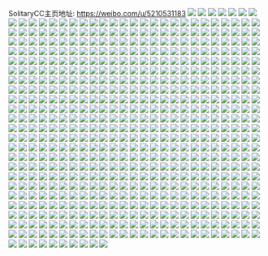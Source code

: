 SolitaryCC主页地址: https://weibo.com/u/5210531183 
![](https://wx4.sinaimg.cn/mw2000/005GCRbxly1h9konzjf4nj31400u0tjv.jpg) 
![](https://wx4.sinaimg.cn/mw2000/005GCRbxly1h9koo0ewmmj30u014cans.jpg) 
![](https://wx4.sinaimg.cn/mw2000/005GCRbxly1h9koo15wkbj30u014cnai.jpg) 
![](https://wx4.sinaimg.cn/mw2000/005GCRbxly1h9koo1l6vbj30u014c457.jpg) 
![](https://wx4.sinaimg.cn/mw2000/005GCRbxly1h9koo2whaaj30u0190x0n.jpg) 
![](https://wx4.sinaimg.cn/mw2000/005GCRbxly1h9kool67w8j31400u012p.jpg) 
![](https://wx4.sinaimg.cn/mw2000/005GCRbxly1h9kop9p6lrj30u01407d7.jpg) 
![](https://wx4.sinaimg.cn/mw2000/005GCRbxly1h9kp0g2s7jj30u01bctip.jpg) 
![](https://wx4.sinaimg.cn/mw2000/005GCRbxly1h9ks4sy7upj30u0190499.jpg) 
![](https://wx4.sinaimg.cn/mw2000/005GCRbxly1h9ksbevs3hj30u01401ai.jpg) 
![](https://wx4.sinaimg.cn/mw2000/005GCRbxly1h9ks9l1xlpj30u0190qgo.jpg) 
![](https://wx4.sinaimg.cn/mw2000/005GCRbxly1h9ksbfwr9gj30u014ctmv.jpg) 
![](https://wx4.sinaimg.cn/mw2000/005GCRbxly1h9ksbrj47dj30ul0u0qhl.jpg) 
![](https://wx4.sinaimg.cn/mw2000/005GCRbxly1h9jckcrgtsj30u0140472.jpg) 
![](https://wx4.sinaimg.cn/mw2000/005GCRbxly1h9jckdmlnuj30u01407ds.jpg) 
![](https://wx4.sinaimg.cn/mw2000/005GCRbxly1h9jcke1jq3j30u0180n6s.jpg) 
![](https://wx4.sinaimg.cn/mw2000/005GCRbxly1h9jckehe8yj30u013gjxl.jpg) 
![](https://wx4.sinaimg.cn/mw2000/005GCRbxly1h9jckevnu4j31400u0aic.jpg) 
![](https://wx4.sinaimg.cn/mw2000/005GCRbxly1h9jckf8h1nj30u0140dpi.jpg) 
![](https://wx4.sinaimg.cn/mw2000/005GCRbxly1h9jckfmmswj30u0108jx3.jpg) 
![](https://wx4.sinaimg.cn/mw2000/005GCRbxly1h9jckgbfduj30ku0q2wlq.jpg) 
![](https://wx4.sinaimg.cn/mw2000/005GCRbxly1h8k4hgyx74j30sg16owkk.jpg) 
![](https://wx4.sinaimg.cn/mw2000/005GCRbxly1h8k4hhxa4mj30u00u0whv.jpg) 
![](https://wx4.sinaimg.cn/mw2000/005GCRbxly1h8k4hha9wej30u00u0afa.jpg) 
![](https://wx4.sinaimg.cn/mw2000/005GCRbxly1h8k4l3nw2vj313c0u0ahj.jpg) 
![](https://wx4.sinaimg.cn/mw2000/005GCRbxly1h8k4l41d4zj30u30u0jvg.jpg) 
![](https://wx4.sinaimg.cn/mw2000/005GCRbxly1h8k4l4kq0xj30u019m44z.jpg) 
![](https://wx4.sinaimg.cn/mw2000/005GCRbxly1h8k4l50mr4j30u00vedld.jpg) 
![](https://wx4.sinaimg.cn/mw2000/005GCRbxly1h8k4l5cjo3j30tg0tgahk.jpg) 
![](https://wx4.sinaimg.cn/mw2000/005GCRbxly1h8k4l5ts11j319n0u0qbp.jpg) 
![](https://wx4.sinaimg.cn/mw2000/005GCRbxly1h89lav6zynj30u010gdke.jpg) 
![](https://wx4.sinaimg.cn/mw2000/005GCRbxly1h89lauuai2j30u00yon2n.jpg) 
![](https://wx4.sinaimg.cn/mw2000/005GCRbxly1h82hbvesboj31400u0qit.jpg) 
![](https://wx4.sinaimg.cn/mw2000/005GCRbxly1h82hc3dvoij31400u0gza.jpg) 
![](https://wx4.sinaimg.cn/mw2000/005GCRbxly1h82hc746w8j30u01407jh.jpg) 
![](https://wx4.sinaimg.cn/mw2000/005GCRbxly1h7oq5pbaf8j31400u0adt.jpg) 
![](https://wx4.sinaimg.cn/mw2000/005GCRbxly1h7oq5pqbwtj30u0140tce.jpg) 
![](https://wx4.sinaimg.cn/mw2000/005GCRbxly1h7oq5q16h4j31400u00xk.jpg) 
![](https://wx4.sinaimg.cn/mw2000/005GCRbxly1h7oq5qjmrbj31400u0gox.jpg) 
![](https://wx4.sinaimg.cn/mw2000/005GCRbxly1h7n8hjxtquj30vn0u0n1m.jpg) 
![](https://wx4.sinaimg.cn/mw2000/005GCRbxly1h7n8fw4l3tj31400u0k17.jpg) 
![](https://wx4.sinaimg.cn/mw2000/005GCRbxly1h7n8hjpr4oj30sl0vm782.jpg) 
![](https://wx4.sinaimg.cn/mw2000/005GCRbxly1h7n8hk6vc3j31400u044s.jpg) 
![](https://wx4.sinaimg.cn/mw2000/005GCRbxly1h7mdpmm6twj31400u0dnt.jpg) 
![](https://wx4.sinaimg.cn/mw2000/005GCRbxly1h7dwmy4xxdj30zr0u0107.jpg) 
![](https://wx4.sinaimg.cn/mw2000/005GCRbxly1h7dwmxu17oj30u0140tfg.jpg) 
![](https://wx4.sinaimg.cn/mw2000/005GCRbxly1h7dwmygxyij30u0140gz4.jpg) 
![](https://wx4.sinaimg.cn/mw2000/005GCRbxly1h7dwmyu107j31400u011e.jpg) 
![](https://wx4.sinaimg.cn/mw2000/005GCRbxly1h7dwmz71gdj30u0140jyg.jpg) 
![](https://wx4.sinaimg.cn/mw2000/005GCRbxly1h7dwmzjgldj31400u0n28.jpg) 
![](https://wx4.sinaimg.cn/mw2000/005GCRbxly1h7dwmzu56yj30u0140jwn.jpg) 
![](https://wx4.sinaimg.cn/mw2000/005GCRbxly1h7dwn04fw3j31400u0wjy.jpg) 
![](https://wx4.sinaimg.cn/mw2000/005GCRbxly1h7dwn0cewuj31400u077z.jpg) 
![](https://wx4.sinaimg.cn/mw2000/005GCRbxly1h79hc9odnmj30u0140wib.jpg) 
![](https://wx4.sinaimg.cn/mw2000/005GCRbxly1h78n8ua7d1j30lc0mk3zk.jpg) 
![](https://wx4.sinaimg.cn/mw2000/005GCRbxly1h78n8t0otij30nr0sg428.jpg) 
![](https://wx4.sinaimg.cn/mw2000/005GCRbxly1h78n8tswrtj30kt0lpq3v.jpg) 
![](https://wx4.sinaimg.cn/mw2000/005GCRbxly1h78n8uq4ybj30u011iag9.jpg) 
![](https://wx4.sinaimg.cn/mw2000/005GCRbxly1h78n8vjavpj313u0tudmj.jpg) 
![](https://wx4.sinaimg.cn/mw2000/005GCRbxly1h78n8v6sc8j31400u0102.jpg) 
![](https://wx4.sinaimg.cn/mw2000/005GCRbxly1h78n8vuxmzj30u0140wlc.jpg) 
![](https://wx4.sinaimg.cn/mw2000/005GCRbxly1h78n8t988tj30nh0sgn14.jpg) 
![](https://wx4.sinaimg.cn/mw2000/005GCRbxly1h78n8w7al0j31400u0aew.jpg) 
![](https://wx4.sinaimg.cn/mw2000/005GCRbxly1h6yzmfcr94j30u012adj5.jpg) 
![](https://wx4.sinaimg.cn/mw2000/005GCRbxly1h6yzmfms1jj30u0140dgn.jpg) 
![](https://wx4.sinaimg.cn/mw2000/005GCRbxly1h6yzmhhmkwj30u0100djn.jpg) 
![](https://wx4.sinaimg.cn/mw2000/005GCRbxly1h6yzmiimhxj30u00z6ac5.jpg) 
![](https://wx4.sinaimg.cn/mw2000/005GCRbxly1h6yzmle8nsj31400u0di8.jpg) 
![](https://wx4.sinaimg.cn/mw2000/005GCRbxly1h6yzuq2wasj30u0140n1r.jpg) 
![](https://wx4.sinaimg.cn/mw2000/005GCRbxly1h6yzmi0rc2j31400u0wk5.jpg) 
![](https://wx4.sinaimg.cn/mw2000/005GCRbxly1h6yzmnjhigj30u00uz7c5.jpg) 
![](https://wx4.sinaimg.cn/mw2000/005GCRbxly1h6yzmo3nvqj30u70u07fk.jpg) 
![](https://wx4.sinaimg.cn/mw2000/005GCRbxly1h6yzuni25zj30u00vbjt1.jpg) 
![](https://wx4.sinaimg.cn/mw2000/005GCRbxly1h6yzvu7590j30u018279n.jpg) 
![](https://wx4.sinaimg.cn/mw2000/005GCRbxly1h6vgz7ggp0j30u0140jsu.jpg) 
![](https://wx4.sinaimg.cn/mw2000/005GCRbxly1h6vgz7xf5lj31400u0q7n.jpg) 
![](https://wx4.sinaimg.cn/mw2000/005GCRbxly1h6vgz88lwaj31400u0js8.jpg) 
![](https://wx4.sinaimg.cn/mw2000/005GCRbxly1h6osaq2shcj31400u0gun.jpg) 
![](https://wx4.sinaimg.cn/mw2000/005GCRbxly1h6osaopki6j30u012m0yh.jpg) 
![](https://wx4.sinaimg.cn/mw2000/005GCRbxly1h6osaqfq1aj31400u07dd.jpg) 
![](https://wx4.sinaimg.cn/mw2000/005GCRbxly1h6oshmi86dj30u00zmwmr.jpg) 
![](https://wx4.sinaimg.cn/mw2000/005GCRbxly1h6osmx1t23j310v0u0tb0.jpg) 
![](https://wx4.sinaimg.cn/mw2000/005GCRbxly1h6oshnb4maj30u00zaqcx.jpg) 
![](https://wx4.sinaimg.cn/mw2000/005GCRbxly1h6osm96ub1j30u0140gue.jpg) 
![](https://wx4.sinaimg.cn/mw2000/005GCRbxly1h6oshn09m9j30zo0u0agj.jpg) 
![](https://wx4.sinaimg.cn/mw2000/005GCRbxly1h6osm9ozgyj30u0140q6m.jpg) 
![](https://wx4.sinaimg.cn/mw2000/005GCRbxly1h6osmx8ba7j30u00u0wij.jpg) 
![](https://wx4.sinaimg.cn/mw2000/005GCRbxly1h6osmwqyqoj30u014077c.jpg) 
![](https://wx4.sinaimg.cn/mw2000/005GCRbxly1h6edqw7b6xj30u0190n0z.jpg) 
![](https://wx4.sinaimg.cn/mw2000/005GCRbxly1h6edt7imzej30u00xntb4.jpg) 
![](https://wx4.sinaimg.cn/mw2000/005GCRbxly1h6edt7y6k7j30v90e70tp.jpg) 
![](https://wx4.sinaimg.cn/mw2000/005GCRbxly1h6edt894nyj30v90aggm3.jpg) 
![](https://wx4.sinaimg.cn/mw2000/005GCRbxly1h6edt72mncj30v90acq3g.jpg) 
![](https://wx4.sinaimg.cn/mw2000/005GCRbxly1h66hzzrdayj30u01szq8p.jpg) 
![](https://wx4.sinaimg.cn/mw2000/005GCRbxly1h61q7gvaduj30u0140n0p.jpg) 
![](https://wx4.sinaimg.cn/mw2000/005GCRbxly1h61q7gggm2j30u01400ve.jpg) 
![](https://wx4.sinaimg.cn/mw2000/005GCRbxly1h61q7h6hmdj30u0140jsg.jpg) 
![](https://wx4.sinaimg.cn/mw2000/005GCRbxly1h61qd138q2j30u0140423.jpg) 
![](https://wx4.sinaimg.cn/mw2000/005GCRbxly1h61qd0l8w8j30u015owmv.jpg) 
![](https://wx4.sinaimg.cn/mw2000/005GCRbxly1h61qe9wiw5j30u0140jyv.jpg) 
![](https://wx4.sinaimg.cn/mw2000/005GCRbxly1h5lgtmlconj30lc0r7qax.jpg) 
![](https://wx4.sinaimg.cn/mw2000/005GCRbxly1h5lgur2ljzj31o024qtp8.jpg) 
![](https://wx4.sinaimg.cn/mw2000/005GCRbxly1h5lgwhclylj32c02a4npd.jpg) 
![](https://wx4.sinaimg.cn/mw2000/005GCRbxly1h5lgwd9etlj32c0340x6q.jpg) 
![](https://wx4.sinaimg.cn/mw2000/005GCRbxly1h5lgzd2lkgj32hl3404qs.jpg) 
![](https://wx4.sinaimg.cn/mw2000/005GCRbxly1h5lgxb9v6dj30v90ufq8l.jpg) 
![](https://wx4.sinaimg.cn/mw2000/005GCRbxly1h5lh6bvwlkj33402c0e82.jpg) 
![](https://wx4.sinaimg.cn/mw2000/005GCRbxly1h5lh059zv6j30ri1cwgx6.jpg) 
![](https://wx4.sinaimg.cn/mw2000/005GCRbxly1h5lh9vj3kaj33402c0qv6.jpg) 
![](https://wx4.sinaimg.cn/mw2000/005GCRbxly1h4uwfvkzy8j30u00xb44r.jpg) 
![](https://wx4.sinaimg.cn/mw2000/005GCRbxly1h4uwfvwt4ij31400u0qbi.jpg) 
![](https://wx4.sinaimg.cn/mw2000/005GCRbxly1h4uwfwpfv4j31400u0wkt.jpg) 
![](https://wx4.sinaimg.cn/mw2000/005GCRbxly1h4uwgjw3hsj31600qlgtg.jpg) 
![](https://wx4.sinaimg.cn/mw2000/005GCRbxly1h4uwfx66z5j31400u043b.jpg) 
![](https://wx4.sinaimg.cn/mw2000/005GCRbxly1h4uwfxehj2j31400u0qbx.jpg) 
![](https://wx4.sinaimg.cn/mw2000/005GCRbxly1h4rmrblhp7j31400u0tep.jpg) 
![](https://wx4.sinaimg.cn/mw2000/005GCRbxly1h4rmrck0y2j319q0u0dmw.jpg) 
![](https://wx4.sinaimg.cn/mw2000/005GCRbxly1h4rmrb6jiqj31400u0djc.jpg) 
![](https://wx4.sinaimg.cn/mw2000/005GCRbxly1h48neq0etdj30u01doju5.jpg) 
![](https://wx4.sinaimg.cn/mw2000/005GCRbxly1h4391yhiduj30u0140gss.jpg) 
![](https://wx4.sinaimg.cn/mw2000/005GCRbxly1h3y808eueoj30u0140wjv.jpg) 
![](https://wx4.sinaimg.cn/mw2000/005GCRbxly1h3icbwot9oj31400u079m.jpg) 
![](https://wx4.sinaimg.cn/mw2000/005GCRbxly1h3c9udwiykj31400u0ter.jpg) 
![](https://wx4.sinaimg.cn/mw2000/005GCRbxly1h335zzjvjdj30u00xen1c.jpg) 
![](https://wx4.sinaimg.cn/mw2000/005GCRbxly1h32bifcfs0j30u0140gq4.jpg) 
![](https://wx4.sinaimg.cn/mw2000/005GCRbxly1h32bifw8d5j30u0140n1k.jpg) 
![](https://wx4.sinaimg.cn/mw2000/005GCRbxly1h32bieupokj31400u00xn.jpg) 
![](https://wx4.sinaimg.cn/mw2000/005GCRbxly1h32biglf3ej31hc0o0dl4.jpg) 
![](https://wx4.sinaimg.cn/mw2000/005GCRbxly1h32big8jhtj31hc0o0jwe.jpg) 
![](https://wx4.sinaimg.cn/mw2000/005GCRbxly1h32bigxa4mj31hc0o043a.jpg) 
![](https://wx4.sinaimg.cn/mw2000/005GCRbxly1h32beyodatj31400u046m.jpg) 
![](https://wx4.sinaimg.cn/mw2000/005GCRbxly1h32bgaxp7jj30sw0nfdjw.jpg) 
![](https://wx4.sinaimg.cn/mw2000/005GCRbxly1h2ygsgggqsj30sg0ldta3.jpg) 
![](https://wx4.sinaimg.cn/mw2000/005GCRbxly1h2ygsgv36yj30vk0hsjvc.jpg) 
![](https://wx4.sinaimg.cn/mw2000/005GCRbxly1h2ygsgo09zj30hs0fwq5c.jpg) 
![](https://wx4.sinaimg.cn/mw2000/005GCRbxly1h2mlvlbnryj30u0140453.jpg) 
![](https://wx4.sinaimg.cn/mw2000/005GCRbxly1h2mlvllc8vj30rl15r0zx.jpg) 
![](https://wx4.sinaimg.cn/mw2000/005GCRbxly1h2mlvl3ypxj30o00ngjsf.jpg) 
![](https://wx4.sinaimg.cn/mw2000/005GCRbxly1h2mlvm7d3ij30w40u079x.jpg) 
![](https://wx4.sinaimg.cn/mw2000/005GCRbxly1h2mlvmqduwj31400u07br.jpg) 
![](https://wx4.sinaimg.cn/mw2000/005GCRbxly1h2mlvlwle4j30kp0u041k.jpg) 
![](https://wx4.sinaimg.cn/mw2000/005GCRbxly1h2mlw60fw2j30u00ywadf.jpg) 
![](https://wx4.sinaimg.cn/mw2000/005GCRbxly1h2mlw5ssa0j30u00yydke.jpg) 
![](https://wx4.sinaimg.cn/mw2000/005GCRbxly1h2mlw6ellwj30u014045w.jpg) 
![](https://wx4.sinaimg.cn/mw2000/005GCRbxly1h2cspilo6mj31410u0gpn.jpg) 
![](https://wx4.sinaimg.cn/mw2000/005GCRbxly1h2cspi6rdsj31410u0n0b.jpg) 
![](https://wx4.sinaimg.cn/mw2000/005GCRbxly1h2cgpzwsxuj31400u0n6c.jpg) 
![](https://wx4.sinaimg.cn/mw2000/005GCRbxly1h2cgq0kgfhj30u01400zh.jpg) 
![](https://wx4.sinaimg.cn/mw2000/005GCRbxly1h2cgq14fq3j30u00u0jxw.jpg) 
![](https://wx4.sinaimg.cn/mw2000/005GCRbxly1h2cgq1phprj30u00u0gth.jpg) 
![](https://wx4.sinaimg.cn/mw2000/005GCRbxly1h2cgq244rxj30u014043l.jpg) 
![](https://wx4.sinaimg.cn/mw2000/005GCRbxly1h2cgpz7m4rj31400u0qab.jpg) 
![](https://wx4.sinaimg.cn/mw2000/005GCRbxly1h2cgq2pue2j31400u0thu.jpg) 
![](https://wx4.sinaimg.cn/mw2000/005GCRbxly1h2cgr7rearj30u01407eq.jpg) 
![](https://wx4.sinaimg.cn/mw2000/005GCRbxly1h2cgr73qfsj30nz0w7wl1.jpg) 
![](https://wx4.sinaimg.cn/mw2000/005GCRbxly1h1xg8f5bq8j30u010bwk2.jpg) 
![](https://wx4.sinaimg.cn/mw2000/005GCRbxly1h1xg8fe2gej30u010bag2.jpg) 
![](https://wx4.sinaimg.cn/mw2000/005GCRbxly1h1xg8ekzplj30qs0ut77u.jpg) 
![](https://wx4.sinaimg.cn/mw2000/005GCRbxly1h1xg8fr6u6j30x60pjdjy.jpg) 
![](https://wx4.sinaimg.cn/mw2000/005GCRbxly1h1to85yiuuj30u0140am5.jpg) 
![](https://wx4.sinaimg.cn/mw2000/005GCRbxly1h1nkiw3fsej30u0140wnf.jpg) 
![](https://wx4.sinaimg.cn/mw2000/005GCRbxly1h1nkix3zm6j30u0140dol.jpg) 
![](https://wx4.sinaimg.cn/mw2000/005GCRbxly1h1nkiy0o1aj30u0140n38.jpg) 
![](https://wx4.sinaimg.cn/mw2000/005GCRbxly1h1nkixeivtj31400u0tfi.jpg) 
![](https://wx4.sinaimg.cn/mw2000/005GCRbxly1h1nkixpp1uj31400u00zx.jpg) 
![](https://wx4.sinaimg.cn/mw2000/005GCRbxly1h1nkm373orj30u01jngrj.jpg) 
![](https://wx4.sinaimg.cn/mw2000/005GCRbxly1h1nkj1xt1hj30u0140afb.jpg) 
![](https://wx4.sinaimg.cn/mw2000/005GCRbxly1h1nkmg9x4gj30u00zn7c1.jpg) 
![](https://wx4.sinaimg.cn/mw2000/005GCRbxly1h1m77hxy8yj30sg1vjngz.jpg) 
![](https://wx4.sinaimg.cn/mw2000/005GCRbxly1h1czwd0kk7j31400u0aje.jpg) 
![](https://wx4.sinaimg.cn/mw2000/005GCRbxly1h1czwe3mtfj30u0140agi.jpg) 
![](https://wx4.sinaimg.cn/mw2000/005GCRbxly1h1czwei6fej30u0140ah0.jpg) 
![](https://wx4.sinaimg.cn/mw2000/005GCRbxly1h1czweq2maj30u0140wkw.jpg) 
![](https://wx4.sinaimg.cn/mw2000/005GCRbxly1h1czwd9j2sj30u012jq9e.jpg) 
![](https://wx4.sinaimg.cn/mw2000/005GCRbxly1h1czweau9hj30u0140q8b.jpg) 
![](https://wx4.sinaimg.cn/mw2000/005GCRbxly1h1czwg6iklj30u00u0n6a.jpg) 
![](https://wx4.sinaimg.cn/mw2000/005GCRbxly1h1czwgejhmj31400u0gry.jpg) 
![](https://wx4.sinaimg.cn/mw2000/005GCRbxly1h19j8bszjcj30u011zahj.jpg) 
![](https://wx4.sinaimg.cn/mw2000/005GCRbxly1h19j8bev6rj315h0u0gv9.jpg) 
![](https://wx4.sinaimg.cn/mw2000/005GCRbxly1h19j8c7y8hj30u0122gss.jpg) 
![](https://wx4.sinaimg.cn/mw2000/005GCRbxly1h19j8co3drj30u00u0tf6.jpg) 
![](https://wx4.sinaimg.cn/mw2000/005GCRbxly1h19j8b3l78j30u00ykahq.jpg) 
![](https://wx4.sinaimg.cn/mw2000/005GCRbxly1h19j8dtqfgj30u00zcq53.jpg) 
![](https://wx4.sinaimg.cn/mw2000/005GCRbxly1h16326rhhbj30u00u0q7y.jpg) 
![](https://wx4.sinaimg.cn/mw2000/005GCRbxly1h163266wsvj30u01sztdl.jpg) 
![](https://wx4.sinaimg.cn/mw2000/005GCRbxly1h1633ewvztj30u015gtbe.jpg) 
![](https://wx4.sinaimg.cn/mw2000/005GCRbxly1h1633f9vnaj308401nt8l.jpg) 
![](https://wx4.sinaimg.cn/mw2000/005GCRbxly1h14y2g8g77j30u01c941g.jpg) 
![](https://wx4.sinaimg.cn/mw2000/005GCRbxly1h14y2go3iwj30u01dk76t.jpg) 
![](https://wx4.sinaimg.cn/mw2000/005GCRbxly1h14y2h2kjuj30u01fsdiu.jpg) 
![](https://wx4.sinaimg.cn/mw2000/005GCRbxly1h14y2hthg6j30u01szjw4.jpg) 
![](https://wx4.sinaimg.cn/mw2000/005GCRbxly1h14y2ibev0j30u01400x2.jpg) 
![](https://wx4.sinaimg.cn/mw2000/005GCRbxly1h14y2f4q2cj30u0140tc7.jpg) 
![](https://wx4.sinaimg.cn/mw2000/005GCRbxly1h0z6l29m41j30u00wf0yh.jpg) 
![](https://wx4.sinaimg.cn/mw2000/005GCRbxly1h0z6iu3v7qj30u00u043q.jpg) 
![](https://wx4.sinaimg.cn/mw2000/005GCRbxly1h0z6l0cbuij31080u0gsj.jpg) 
![](https://wx4.sinaimg.cn/mw2000/005GCRbxly1h0z6iuq8gvj30u00u0n1a.jpg) 
![](https://wx4.sinaimg.cn/mw2000/005GCRbxly1h0z6imv25aj310k0u0k4c.jpg) 
![](https://wx4.sinaimg.cn/mw2000/005GCRbxly1h0z6iwayd1j30u00u0jvd.jpg) 
![](https://wx4.sinaimg.cn/mw2000/005GCRbxly1h0z6iozduwj30u00u013w.jpg) 
![](https://wx4.sinaimg.cn/mw2000/005GCRbxly1h0z6iq85swj30u00u0ail.jpg) 
![](https://wx4.sinaimg.cn/mw2000/005GCRbxly1h0z6itef0qj30u00u00zf.jpg) 
![](https://wx4.sinaimg.cn/mw2000/005GCRbxly1h0z6j1xp07j30u0140dnk.jpg) 
![](https://wx4.sinaimg.cn/mw2000/005GCRbxly1h0z6j0ejcdj30u019lwms.jpg) 
![](https://wx4.sinaimg.cn/mw2000/005GCRbxly1h0z6j3p48wj30u00u0tkl.jpg) 
![](https://wx4.sinaimg.cn/mw2000/005GCRbxly1h0z6ingctij30u00u0q8e.jpg) 
![](https://wx4.sinaimg.cn/mw2000/005GCRbxly1h0n1d1d6aej30u50u0gpm.jpg) 
![](https://wx4.sinaimg.cn/mw2000/005GCRbxly1h0mi5wef80j30sg0m6go6.jpg) 
![](https://wx4.sinaimg.cn/mw2000/005GCRbxly1h0n1d1tcvuj30u00wqwj5.jpg) 
![](https://wx4.sinaimg.cn/mw2000/005GCRbxly1h0mi5wvsz7j30u0126nab.jpg) 
![](https://wx4.sinaimg.cn/mw2000/005GCRbxly1h0n5s71jgnj30u00u0tg9.jpg) 
![](https://wx4.sinaimg.cn/mw2000/005GCRbxly1h0n5t74rkrj30v80dqmy5.jpg) 
![](https://wx4.sinaimg.cn/mw2000/005GCRbxly1h0n5suwbugj30vy0tu0zp.jpg) 
![](https://wx4.sinaimg.cn/mw2000/005GCRbxly1h0mibc2w3hj30u01ffn0q.jpg) 
![](https://wx4.sinaimg.cn/mw2000/005GCRbxly1h0ijxwog0wj31400u07ew.jpg) 
![](https://wx4.sinaimg.cn/mw2000/005GCRbxly1h0ijxx1yxdj31400u0dq9.jpg) 
![](https://wx4.sinaimg.cn/mw2000/005GCRbxly1h0hv0664s1j30sb09edfz.jpg) 
![](https://wx4.sinaimg.cn/mw2000/005GCRbxly1h0bjpxjpkyj30u01szdrn.jpg) 
![](https://wx4.sinaimg.cn/mw2000/005GCRbxly1h0a0hx5w2xj31400u0qaw.jpg) 
![](https://wx4.sinaimg.cn/mw2000/005GCRbxly1h0a0hwvq94j30jg0jgmy3.jpg) 
![](https://wx4.sinaimg.cn/mw2000/005GCRbxly1h0a0hxkz1dj31400u045c.jpg) 
![](https://wx4.sinaimg.cn/mw2000/005GCRbxly1h05y68qpaej30u00zk442.jpg) 
![](https://wx4.sinaimg.cn/mw2000/005GCRbxly1h05y69tk6mj30x80u0tel.jpg) 
![](https://wx4.sinaimg.cn/mw2000/005GCRbxly1h05y695wsvj30yv0u0ag7.jpg) 
![](https://wx4.sinaimg.cn/mw2000/005GCRbxly1h05y69jv3xj30u01407cj.jpg) 
![](https://wx4.sinaimg.cn/mw2000/005GCRbxly1h05y68e3ouj31400u0470.jpg) 
![](https://wx4.sinaimg.cn/mw2000/005GCRbxly1h05ybomz8bj30u01407av.jpg) 
![](https://wx4.sinaimg.cn/mw2000/005GCRbxly1h00b7uskxaj30qb0rb0vn.jpg) 
![](https://wx4.sinaimg.cn/mw2000/005GCRbxly1h00b7udhluj30s50k0ad6.jpg) 
![](https://wx4.sinaimg.cn/mw2000/005GCRbxly1h00b7v4hrdj30uj0u0tfx.jpg) 
![](https://wx4.sinaimg.cn/mw2000/005GCRbxly1h00b9qtka1j30uw0u0jwl.jpg) 
![](https://wx4.sinaimg.cn/mw2000/005GCRbxly1h00b7ukwv2j30mb0bxt93.jpg) 
![](https://wx4.sinaimg.cn/mw2000/005GCRbxly1h00b9owpf3j30u019mq99.jpg) 
![](https://wx4.sinaimg.cn/mw2000/005GCRbxly1gzsa0efwz3j30u0140gws.jpg) 
![](https://wx4.sinaimg.cn/mw2000/005GCRbxly1gzsa0g1ff2j30u01gee0l.jpg) 
![](https://wx4.sinaimg.cn/mw2000/005GCRbxly1gzsa0dsuaxj30u01e7wvw.jpg) 
![](https://wx4.sinaimg.cn/mw2000/005GCRbxly1gzoytv8n37j30u0146wl1.jpg) 
![](https://wx4.sinaimg.cn/mw2000/005GCRbxly1gzoytwib7pj30u0140q93.jpg) 
![](https://wx4.sinaimg.cn/mw2000/005GCRbxly1gzoyttvi6zj31400u0n3o.jpg) 
![](https://wx4.sinaimg.cn/mw2000/005GCRbxly1gzoyunc23kj31880u04gz.jpg) 
![](https://wx4.sinaimg.cn/mw2000/005GCRbxly1gzoyywd3djj30sg0ggq53.jpg) 
![](https://wx4.sinaimg.cn/mw2000/005GCRbxly1gzoyywp6wjj30u01407cb.jpg) 
![](https://wx4.sinaimg.cn/mw2000/005GCRbxly1gzoyfout17j30u01400x1.jpg) 
![](https://wx4.sinaimg.cn/mw2000/005GCRbxly1gzoyfp53loj31400u078h.jpg) 
![](https://wx4.sinaimg.cn/mw2000/005GCRbxly1gzoyfpekfmj30ym0u0n0u.jpg) 
![](https://wx4.sinaimg.cn/mw2000/005GCRbxly1gzoyfps82cj31400u00w2.jpg) 
![](https://wx4.sinaimg.cn/mw2000/005GCRbxly1gzoyfq283sj31400u00wj.jpg) 
![](https://wx4.sinaimg.cn/mw2000/005GCRbxly1gzoyfohkctj31400u0wii.jpg) 
![](https://wx4.sinaimg.cn/mw2000/005GCRbxly1gzk7j52keij30v916744j.jpg) 
![](https://wx4.sinaimg.cn/mw2000/005GCRbxly1gzk7j489k3j30v916cdmp.jpg) 
![](https://wx4.sinaimg.cn/mw2000/005GCRbxly1gzk7j3q1nwj30v916744n.jpg) 
![](https://wx4.sinaimg.cn/mw2000/005GCRbxly1gzk7j4n5qgj30v9165n36.jpg) 
![](https://wx4.sinaimg.cn/mw2000/005GCRbxly1gzk7kk9lk4j30iv0ixq2s.jpg) 
![](https://wx4.sinaimg.cn/mw2000/005GCRbxly1gzk78rzk6oj30v715uk07.jpg) 
![](https://wx4.sinaimg.cn/mw2000/005GCRbxly1gzd4ssyu8oj326k2rlqv6.jpg) 
![](https://wx4.sinaimg.cn/mw2000/005GCRbxly1gzd4suqidij31o62by7wh.jpg) 
![](https://wx4.sinaimg.cn/mw2000/005GCRbxly1gzd4sty18aj32uc2c0qv5.jpg) 
![](https://wx4.sinaimg.cn/mw2000/005GCRbxly1gzd4sr1v3oj324h261qv6.jpg) 
![](https://wx4.sinaimg.cn/mw2000/005GCRbxly1gzd52s8cz4j32bx2c0hdv.jpg) 
![](https://wx4.sinaimg.cn/mw2000/005GCRbxly1gzbt6aitx4j32tc2tcb2c.jpg) 
![](https://wx4.sinaimg.cn/mw2000/005GCRbxly1gzbt5wgj6hj32402tcnpg.jpg) 
![](https://wx4.sinaimg.cn/mw2000/005GCRbxly1gz74rrp61fj30v90lh75i.jpg) 
![](https://wx4.sinaimg.cn/mw2000/005GCRbxly1gz74rs1njcj30u00u0myo.jpg) 
![](https://wx4.sinaimg.cn/mw2000/005GCRbxly1gyx1265utsj30u00u00xl.jpg) 
![](https://wx4.sinaimg.cn/mw2000/005GCRbxly1gyx125te4wj30u00u045s.jpg) 
![](https://wx4.sinaimg.cn/mw2000/005GCRbxly1gyx125gkpvj30u00u0n29.jpg) 
![](https://wx4.sinaimg.cn/mw2000/005GCRbxly1gyx12a8wb7j30u0140k8q.jpg) 
![](https://wx4.sinaimg.cn/mw2000/005GCRbxly1gyx1pep8kdj30u00u0ah7.jpg) 
![](https://wx4.sinaimg.cn/mw2000/005GCRbxly1gyx14a8k8qj30u013zqau.jpg) 
![](https://wx4.sinaimg.cn/mw2000/005GCRbxly1gyx126ibxyj30u00u0n39.jpg) 
![](https://wx4.sinaimg.cn/mw2000/005GCRbxly1gyx19psn0rj30u014015a.jpg) 
![](https://wx4.sinaimg.cn/mw2000/005GCRbxly1gyx1chkjqlj30n60ov40a.jpg) 
![](https://wx4.sinaimg.cn/mw2000/005GCRbxly1gyx2cxr255j30u0140jza.jpg) 
![](https://wx4.sinaimg.cn/mw2000/005GCRbxly1gytpxmi52kj32bz2wgqv9.jpg) 
![](https://wx4.sinaimg.cn/mw2000/005GCRbxly1gytpxx662uj32702ryb2c.jpg) 
![](https://wx4.sinaimg.cn/mw2000/005GCRbxly1gytpzph0e9j31px25xqv5.jpg) 
![](https://wx4.sinaimg.cn/mw2000/005GCRbxly1gytpzo2byxj30n70vok4t.jpg) 
![](https://wx4.sinaimg.cn/mw2000/005GCRbxly1gyj7v0h9d2j32c0340qv6.jpg) 
![](https://wx4.sinaimg.cn/mw2000/005GCRbxly1gyj7uyvqs6j30tz13q7bg.jpg) 
![](https://wx4.sinaimg.cn/mw2000/005GCRbxly1gyfw0o4j06j30pv061aat.jpg) 
![](https://wx4.sinaimg.cn/mw2000/005GCRbxly1gyfw3uzxhcj30r60bd768.jpg) 
![](https://wx4.sinaimg.cn/mw2000/005GCRbxly1gyfl5ho3cvj32dc35sb2d.jpg) 
![](https://wx4.sinaimg.cn/mw2000/005GCRbxly1gyfj46gh1fj3340340qv8.jpg) 
![](https://wx4.sinaimg.cn/mw2000/005GCRbxly1gyfj4804z5j32c02yvx6r.jpg) 
![](https://wx4.sinaimg.cn/mw2000/005GCRbxly1gyfl0jplnqj3340340qv8.jpg) 
![](https://wx4.sinaimg.cn/mw2000/005GCRbxly1gyflfl7d4fj31o02807wh.jpg) 
![](https://wx4.sinaimg.cn/mw2000/005GCRbxly1gyflejh0pkj30v80sitgu.jpg) 
![](https://wx4.sinaimg.cn/mw2000/005GCRbxly1gyfn0cg440j30v81ct7d4.jpg) 
![](https://wx4.sinaimg.cn/mw2000/005GCRbxly1gyfn3danh8j30o00meaes.jpg) 
![](https://wx4.sinaimg.cn/mw2000/005GCRbxly1gyfn2y9no3j31ie0ozgwb.jpg) 
![](https://wx4.sinaimg.cn/mw2000/005GCRbxly1gyeka1as6yj327v2iynpf.jpg) 
![](https://wx4.sinaimg.cn/mw2000/005GCRbxly1gy5dk4o772j30v80th440.jpg) 
![](https://wx4.sinaimg.cn/mw2000/005GCRbxly1gy5986602mj30u00wagr4.jpg) 
![](https://wx4.sinaimg.cn/mw2000/005GCRbxly1gy0v9g09ghj30u01400zv.jpg) 
![](https://wx4.sinaimg.cn/mw2000/005GCRbxly1gy0v9gqi8kj30u00u0n0p.jpg) 
![](https://wx4.sinaimg.cn/mw2000/005GCRbxly1gy0v9ggr5kj30w10u0n41.jpg) 
![](https://wx4.sinaimg.cn/mw2000/005GCRbxly1gxrjahxzubj32c0340u0y.jpg) 
![](https://wx4.sinaimg.cn/mw2000/005GCRbxly1gxrjajrdiej31zn2h5npd.jpg) 
![](https://wx4.sinaimg.cn/mw2000/005GCRbxly1gxrjar55enj32c02o54qr.jpg) 
![](https://wx4.sinaimg.cn/mw2000/005GCRbxly1gxrja3uqsgj30v91i8wja.jpg) 
![](https://wx4.sinaimg.cn/mw2000/005GCRbxly1gxnwebqrh9j3340340e83.jpg) 
![](https://wx4.sinaimg.cn/mw2000/005GCRbxly1gxnwdetijdj30dk0fj759.jpg) 
![](https://wx4.sinaimg.cn/mw2000/005GCRbxly1gxlnljhvumj31o0280kjl.jpg) 
![](https://wx4.sinaimg.cn/mw2000/005GCRbxly1gxlnliqaguj31cq1o04qp.jpg) 
![](https://wx4.sinaimg.cn/mw2000/005GCRbxly1gxlnlk654ij31o0200e82.jpg) 
![](https://wx4.sinaimg.cn/mw2000/005GCRbxly1gxlnqofzcjj31o02084qq.jpg) 
![](https://wx4.sinaimg.cn/mw2000/005GCRbxly1gx2r6oghx7j31xr1wm4qq.jpg) 
![](https://wx4.sinaimg.cn/mw2000/005GCRbxly1gx2r6pz464j30kw0vc7jk.jpg) 
![](https://wx4.sinaimg.cn/mw2000/005GCRbxly1gx2r6r5aw4j31r01t34oa.jpg) 
![](https://wx4.sinaimg.cn/mw2000/005GCRbxly1gx2r6qdmvpj30i90pvq72.jpg) 
![](https://wx4.sinaimg.cn/mw2000/005GCRbxly1gx2r6hhe50j33402c01l0.jpg) 
![](https://wx4.sinaimg.cn/mw2000/005GCRbxly1gx2r6rs9vhj315x0tp4b6.jpg) 
![](https://wx4.sinaimg.cn/mw2000/005GCRbxly1gwzwf4ca5ej30v9149jum.jpg) 
![](https://wx4.sinaimg.cn/mw2000/005GCRbxly1gwzfsxk8coj30zk1beqof.jpg) 
![](https://wx4.sinaimg.cn/mw2000/005GCRbxly1gwv1hh9jr3j30qo0y8gsj.jpg) 
![](https://wx4.sinaimg.cn/mw2000/005GCRbxly1gwv1hhp6l0j319q1mjkik.jpg) 
![](https://wx4.sinaimg.cn/mw2000/005GCRbxly1gwv1n0eofgj32dc35sqv6.jpg) 
![](https://wx4.sinaimg.cn/mw2000/005GCRbxly1gwg0jdvnm1j32ke2bj7wi.jpg) 
![](https://wx4.sinaimg.cn/mw2000/005GCRbxly1gwg0jct777j32rh2c0hdt.jpg) 
![](https://wx4.sinaimg.cn/mw2000/005GCRbxly1gwg0jggzg3j33402c04qr.jpg) 
![](https://wx4.sinaimg.cn/mw2000/005GCRbxly1gwbf1ffr80j32c0340qv5.jpg) 
![](https://wx4.sinaimg.cn/mw2000/005GCRbxly1gvswwe6s41j32c028fx6p.jpg) 
![](https://wx4.sinaimg.cn/mw2000/005GCRbxly1gvreqkecaqj62mz256x6p02.jpg) 
![](https://wx4.sinaimg.cn/mw2000/005GCRbxly1gvreqg0br9j62zl241u0y02.jpg) 
![](https://wx4.sinaimg.cn/mw2000/005GCRbxly1gvreqarx05j627z2bj7wh02.jpg) 
![](https://wx4.sinaimg.cn/mw2000/005GCRbxly1gvjb6g4ejsj62c0340b2a02.jpg) 
![](https://wx4.sinaimg.cn/mw2000/005GCRbxly1gvjb5w6ij4j62sr2c0x6q02.jpg) 
![](https://wx4.sinaimg.cn/mw2000/005GCRbxly1gvjb6yyn6jj62c0340hdu02.jpg) 
![](https://wx4.sinaimg.cn/mw2000/005GCRbxly1gvjb8fh9gvj618g1n9wmh02.jpg) 
![](https://wx4.sinaimg.cn/mw2000/005GCRbxly1gvjb82aybwj6340340he102.jpg) 
![](https://wx4.sinaimg.cn/mw2000/005GCRbxly1gvjb71o8tqj62c0340npe02.jpg) 
![](https://wx4.sinaimg.cn/mw2000/005GCRbxly1gvjb5rxn0rj62c0340npd02.jpg) 
![](https://wx4.sinaimg.cn/mw2000/005GCRbxly1gvjb841wcyj62c0340kjl02.jpg) 
![](https://wx4.sinaimg.cn/mw2000/005GCRbxly1gvjb8a4mxxj63402c0hdu02.jpg) 
![](https://wx4.sinaimg.cn/mw2000/005GCRbxly1gvjb8dxx5yj62c0340kjm02.jpg) 
![](https://wx4.sinaimg.cn/mw2000/005GCRbxly1gupmjobndoj61400u0k1m02.jpg) 
![](https://wx4.sinaimg.cn/mw2000/005GCRbxly1guhntfl57yj62t728r7wj02.jpg) 
![](https://wx4.sinaimg.cn/mw2000/005GCRbxly1guhntjvpucj62l3269npf02.jpg) 
![](https://wx4.sinaimg.cn/mw2000/005GCRbxly1gudot0fb47j62c0340u0y02.jpg) 
![](https://wx4.sinaimg.cn/mw2000/005GCRbxly1gudota0nldj62c0340npe02.jpg) 
![](https://wx4.sinaimg.cn/mw2000/005GCRbxly1gudothaz0ej62c0340x6q02.jpg) 
![](https://wx4.sinaimg.cn/mw2000/005GCRbxly1gudot2k4o9j61xr2rpx6p02.jpg) 
![](https://wx4.sinaimg.cn/mw2000/005GCRbxly1gudot58xrlj61xz2jdu0x02.jpg) 
![](https://wx4.sinaimg.cn/mw2000/005GCRbxly1gudot7e6lbj61vf2nlx6p02.jpg) 
![](https://wx4.sinaimg.cn/mw2000/005GCRbxly1gudoty53oxj63402c0x6q02.jpg) 
![](https://wx4.sinaimg.cn/mw2000/005GCRbxly1gudoturf81j63402c0hdu02.jpg) 
![](https://wx4.sinaimg.cn/mw2000/005GCRbxly1gudotl2u41j63402c01kz02.jpg) 
![](https://wx4.sinaimg.cn/mw2000/005GCRbxly1gudotprp5oj63402c0nph02.jpg) 
![](https://wx4.sinaimg.cn/mw2000/005GCRbxly1gudote8z5tj63402c0x6r02.jpg) 
![](https://wx4.sinaimg.cn/mw2000/005GCRbxly1gudotsh8laj634021lx6q02.jpg) 
![](https://wx4.sinaimg.cn/mw2000/005GCRbxly1gudou1rr43j63402c0npf02.jpg) 
![](https://wx4.sinaimg.cn/mw2000/005GCRbxly1gudou37xp8j63402c0e8202.jpg) 
![](https://wx4.sinaimg.cn/mw2000/005GCRbxly1gudosxskicj63402c0npf02.jpg) 
![](https://wx4.sinaimg.cn/mw2000/005GCRbxly1gu9ooisol9j335r35rhdu.jpg) 
![](https://wx4.sinaimg.cn/mw2000/005GCRbxly1gu9oo2qr9tj6280280kjm02.jpg) 
![](https://wx4.sinaimg.cn/mw2000/005GCRbxly1gu9oo46y93j62c02ove8302.jpg) 
![](https://wx4.sinaimg.cn/mw2000/005GCRbxly1gu9ooe0olcj628027f7wi02.jpg) 
![](https://wx4.sinaimg.cn/mw2000/005GCRbxly1gu9ookkylnj63402c0kjn02.jpg) 
![](https://wx4.sinaimg.cn/mw2000/005GCRbxly1gu9oobbzxzj62802ylu1202.jpg) 
![](https://wx4.sinaimg.cn/mw2000/005GCRbxly1gu9ooxhxroj61f81o0kjl02.jpg) 
![](https://wx4.sinaimg.cn/mw2000/005GCRbxly1gua2apxzdkj63402c0x6q02.jpg) 
![](https://wx4.sinaimg.cn/mw2000/005GCRbxly1gu9oor55gfj32l935sx6u.jpg) 
![](https://wx4.sinaimg.cn/mw2000/005GCRbxly1gua2b9nythj63402c0npf02.jpg) 
![](https://wx4.sinaimg.cn/mw2000/005GCRbxly1gu2ewk1ym7j32c03401ky.jpg) 
![](https://wx4.sinaimg.cn/mw2000/005GCRbxly1gu2ewipcmej33402c0npd.jpg) 
![](https://wx4.sinaimg.cn/mw2000/005GCRbxly1gt0e4uxhmaj326f1o0x6p.jpg) 
![](https://wx4.sinaimg.cn/mw2000/005GCRbxly1gt0dyizmetj325z1fo4qp.jpg) 
![](https://wx4.sinaimg.cn/mw2000/005GCRbxly1gt0dxjqq8wj32801o0b2a.jpg) 
![](https://wx4.sinaimg.cn/mw2000/005GCRbxly1gt0dxhdqgyj31jk1111cj.jpg) 
![](https://wx4.sinaimg.cn/mw2000/005GCRbxly1gt0dxku7xhj31xg2itkjl.jpg) 
![](https://wx4.sinaimg.cn/mw2000/005GCRbxly1gt0dxmfcd0j31xg2it1ky.jpg) 
![](https://wx4.sinaimg.cn/mw2000/005GCRbxly1gsel3xy6ojj3340340e8n.jpg) 
![](https://wx4.sinaimg.cn/mw2000/005GCRbxly1gsel6omdv5j30v80o8gr0.jpg) 
![](https://wx4.sinaimg.cn/mw2000/005GCRbxly1gsel0w3ibpj32nx26ftv6.jpg) 
![](https://wx4.sinaimg.cn/mw2000/005GCRbxly1gsel77m8mlj32m1340kjy.jpg) 
![](https://wx4.sinaimg.cn/mw2000/005GCRbxly1grq5m8bgljj3340340kk5.jpg) 
![](https://wx4.sinaimg.cn/mw2000/005GCRbxly1grq5mg1msoj33402c0e81.jpg) 
![](https://wx4.sinaimg.cn/mw2000/005GCRbxly1grq5msgmnwj33402c01kx.jpg) 
![](https://wx4.sinaimg.cn/mw2000/005GCRbxly1grq5n1hx6uj32nx2c04qp.jpg) 
![](https://wx4.sinaimg.cn/mw2000/005GCRbxly1grq5slc4ctj33402c0qv5.jpg) 
![](https://wx4.sinaimg.cn/mw2000/005GCRbxly1grq5sw4n2tj325o2vk1ky.jpg) 
![](https://wx4.sinaimg.cn/mw2000/005GCRbxly1grq5t9pflgj33402c0hdt.jpg) 
![](https://wx4.sinaimg.cn/mw2000/005GCRbxly1grq5l130upj30u014040p.jpg) 
![](https://wx4.sinaimg.cn/mw2000/005GCRbxly1grq5td6hsej33402c07wh.jpg) 
![](https://wx4.sinaimg.cn/mw2000/005GCRbxly1gqz4pj0ze5j323u2y5npd.jpg) 
![](https://wx4.sinaimg.cn/mw2000/005GCRbxly1gqz4xtww76j323t32m7wh.jpg) 
![](https://wx4.sinaimg.cn/mw2000/005GCRbxly1gqz4pk0wqej31xt2tse81.jpg) 
![](https://wx4.sinaimg.cn/mw2000/005GCRbxly1gqz4phvf79j323u35skju.jpg) 
![](https://wx4.sinaimg.cn/mw2000/005GCRbxly1gqz4psflhtj335s35s7ws.jpg) 
![](https://wx4.sinaimg.cn/mw2000/005GCRbxly1gqz4plr1twj323t2tqb29.jpg) 
![](https://wx4.sinaimg.cn/mw2000/005GCRbxly1gqz4pyhfoej323u35snpk.jpg) 
![](https://wx4.sinaimg.cn/mw2000/005GCRbxly1gqz4q9umz0j335s35sqvi.jpg) 
![](https://wx4.sinaimg.cn/mw2000/005GCRbxly1gqz4q2ye32j323u35snpk.jpg) 
![](https://wx4.sinaimg.cn/mw2000/005GCRbxly1gqz4qdjbigj32c0340x6u.jpg) 
![](https://wx4.sinaimg.cn/mw2000/005GCRbxly1gqz4pkv4mpj320x2c34qp.jpg) 
![](https://wx4.sinaimg.cn/mw2000/005GCRbxly1gqz4rb5ii9j323u35sx6v.jpg) 
![](https://wx4.sinaimg.cn/mw2000/005GCRbxly1gqz4xv1alkj32c0340kjl.jpg) 
![](https://wx4.sinaimg.cn/mw2000/005GCRbxly1gnrur702i5j31kw16o4qk.jpg) 
![](https://wx4.sinaimg.cn/mw2000/005GCRbxly1gnrur7xipsj31kw16oatd.jpg) 
![](https://wx4.sinaimg.cn/mw2000/005GCRbxly1gnrusmd215j36p22veu10.jpg) 
![](https://wx4.sinaimg.cn/mw2000/005GCRbxly1gnrut36zmdj31kw16o10w.jpg) 
![](https://wx4.sinaimg.cn/mw2000/005GCRbxly1gnrur91ec0j31kw16ok2l.jpg) 
![](https://wx4.sinaimg.cn/mw2000/005GCRbxly1gnrurahm4pj31gp1hbe81.jpg) 
![](https://wx4.sinaimg.cn/mw2000/005GCRbxly1gnrur5s1x9j33402c0e81.jpg) 
![](https://wx4.sinaimg.cn/mw2000/005GCRbxly1gnrusoeajij32c03404qp.jpg) 
![](https://wx4.sinaimg.cn/mw2000/005GCRbxly1gnruu0u4c1j32c03407wi.jpg) 
![](https://wx4.sinaimg.cn/mw2000/005GCRbxly1gn9iz2syq1j30ku0d40tl.jpg) 
![](https://wx4.sinaimg.cn/mw2000/005GCRbxly1gmz6dxthh4j31j413aamq.jpg) 
![](https://wx4.sinaimg.cn/mw2000/005GCRbxly1glq22y8ow5j31kw16oh9n.jpg) 
![](https://wx4.sinaimg.cn/mw2000/005GCRbxly1glgkb470eoj33402c0b2a.jpg) 
![](https://wx4.sinaimg.cn/mw2000/005GCRbxly1gl45cf2i6hj32c02c0hdt.jpg) 
![](https://wx4.sinaimg.cn/mw2000/005GCRbxly1gl45cht9d4j32c02c0kjl.jpg) 
![](https://wx4.sinaimg.cn/mw2000/005GCRbxly1gl45ciomssj31kw1kw4eq.jpg) 
![](https://wx4.sinaimg.cn/mw2000/005GCRbxly1gl45ckr84sj32c0340e81.jpg) 
![](https://wx4.sinaimg.cn/mw2000/005GCRbxly1gl45cc5hodj316l1ilnfh.jpg) 
![](https://wx4.sinaimg.cn/mw2000/005GCRbxly1gl45cmzio3j31iq1cph15.jpg) 
![](https://wx4.sinaimg.cn/mw2000/005GCRbxly1gl45cm8i1hj31ho1hoto9.jpg) 
![](https://wx4.sinaimg.cn/mw2000/005GCRbxly1gl45coao03j32c02c0e81.jpg) 
![](https://wx4.sinaimg.cn/mw2000/005GCRbxly1gl45cb3n27j32c02c0kjl.jpg) 
![](https://wx4.sinaimg.cn/mw2000/005GCRbxly1gkvsfc76akj30k009n3zg.jpg) 
![](https://wx4.sinaimg.cn/mw2000/005GCRbxly1gkvsf9ectnj31kw1kw7o1.jpg) 
![](https://wx4.sinaimg.cn/mw2000/005GCRbxly1gkvsf9xe12j31cw1bjn9e.jpg) 
![](https://wx4.sinaimg.cn/mw2000/005GCRbxly1gkvsfbr8emj31kw1kw1eg.jpg) 
![](https://wx4.sinaimg.cn/mw2000/005GCRbxly1gkvsfao8ovj31kw1kwdtc.jpg) 
![](https://wx4.sinaimg.cn/mw2000/005GCRbxly1gkvsf8km2cj31kw16o4d5.jpg) 
![](https://wx4.sinaimg.cn/mw2000/005GCRbxly1gkvskqapl7j31cx0rjgxm.jpg) 
![](https://wx4.sinaimg.cn/mw2000/005GCRbxly1gkvskrzgruj32c01gwkjl.jpg) 
![](https://wx4.sinaimg.cn/mw2000/005GCRbxly1gkvsku2htmj33402c0e82.jpg) 
![](https://wx4.sinaimg.cn/mw2000/005GCRbxly1gkvskv0nagj31zk1hotoo.jpg) 
![](https://wx4.sinaimg.cn/mw2000/005GCRbxly1gkvskvdb9aj30ku0rsdkc.jpg) 
![](https://wx4.sinaimg.cn/mw2000/005GCRbxly1gkvskwjfj7j31kw1kwu0g.jpg) 
![](https://wx4.sinaimg.cn/mw2000/005GCRbxly1gkvskx2yxoj31ho1aa460.jpg) 
![](https://wx4.sinaimg.cn/mw2000/005GCRbxly1gkvskxm9omj31ho1hoqgj.jpg) 
![](https://wx4.sinaimg.cn/mw2000/005GCRbxly1gkvskyrygaj31ho1howrp.jpg) 
![](https://wx4.sinaimg.cn/mw2000/005GCRbxly1gkgx35l7z5j329c24ub2a.jpg) 
![](https://wx4.sinaimg.cn/mw2000/005GCRbxly1gkgx3474lkj32c02c0qv5.jpg) 
![](https://wx4.sinaimg.cn/mw2000/005GCRbxly1gkgx36p1dmj32c028gx6p.jpg) 
![](https://wx4.sinaimg.cn/mw2000/005GCRbxly1gjfy23pyw4j31ho1hoh5v.jpg) 
![](https://wx4.sinaimg.cn/mw2000/005GCRbxly1gja24fphhuj31i51d31kx.jpg) 
![](https://wx4.sinaimg.cn/mw2000/005GCRbxly1gj3yd27xzjj31do1kwtqz.jpg) 
![](https://wx4.sinaimg.cn/mw2000/005GCRbxly1gj0pdri8mjj31hc1hctrd.jpg) 
![](https://wx4.sinaimg.cn/mw2000/005GCRbxly1gj0pdt0g6zj31901evn9q.jpg) 
![](https://wx4.sinaimg.cn/mw2000/005GCRbxly1gj0pdvbddlj31hc1hch65.jpg) 
![](https://wx4.sinaimg.cn/mw2000/005GCRbxly1gj0pdwnl2uj31hc1hctti.jpg) 
![](https://wx4.sinaimg.cn/mw2000/005GCRbxly1gj0pdqgs4ej31hc1hch63.jpg) 
![](https://wx4.sinaimg.cn/mw2000/005GCRbxly1gj0pfbsjjij31zk1ho7j3.jpg) 
![](https://wx4.sinaimg.cn/mw2000/005GCRbxly1gieg5kpix3j31hm148avo.jpg) 
![](https://wx4.sinaimg.cn/mw2000/005GCRbxly1gieg5l8qvyj31kw16oals.jpg) 
![](https://wx4.sinaimg.cn/mw2000/005GCRbxly1ghxuix3sdsj31zk1hoqfh.jpg) 
![](https://wx4.sinaimg.cn/mw2000/005GCRbxly1ghxuiy1wo6j31ho1zkh7p.jpg) 
![](https://wx4.sinaimg.cn/mw2000/005GCRbxly1ghxuiwpeayj31zk1hoapb.jpg) 
![](https://wx4.sinaimg.cn/mw2000/005GCRbxly1ghxuixjl4ij31ho1zk1bw.jpg) 
![](https://wx4.sinaimg.cn/mw2000/005GCRbxly1ghxp4m3l3zj31kw16odrn.jpg) 
![](https://wx4.sinaimg.cn/mw2000/005GCRbxly1ghtxop6it4j32c02c0khi.jpg) 
![](https://wx4.sinaimg.cn/mw2000/005GCRbxly1ghrreb1wboj32io2iox6r.jpg) 
![](https://wx4.sinaimg.cn/mw2000/005GCRbxly1ghrred5q1aj31kw1e3qv5.jpg) 
![](https://wx4.sinaimg.cn/mw2000/005GCRbxly1ghrre7h4tnj31kw1kwb29.jpg) 
![](https://wx4.sinaimg.cn/mw2000/005GCRbxly1ghrree0463j31ho1hoar6.jpg) 
![](https://wx4.sinaimg.cn/mw2000/005GCRbxly1ghrrefxza0j31ho1ho4qp.jpg) 
![](https://wx4.sinaimg.cn/mw2000/005GCRbxly1ghrres96ecj31ho1hoqik.jpg) 
![](https://wx4.sinaimg.cn/mw2000/005GCRbxly1ggwniaz1wfj315l1jhdy4.jpg) 
![](https://wx4.sinaimg.cn/mw2000/005GCRbxly1ggwnibj59lj31am1kw7u5.jpg) 
![](https://wx4.sinaimg.cn/mw2000/005GCRbxly1ggwniah29lj30u0140n2g.jpg) 
![](https://wx4.sinaimg.cn/mw2000/005GCRbxly1ggperbvjefj30j60e8mzf.jpg) 
![](https://wx4.sinaimg.cn/mw2000/005GCRbxly1gdrb4jwr1nj31mc1mcgvy.jpg) 
![](https://wx4.sinaimg.cn/mw2000/005GCRbxly1gdrb4jcp2uj31mc1mcdsu.jpg) 
![](https://wx4.sinaimg.cn/mw2000/005GCRbxly1gdrb4kxh5jj31mc1mctwn.jpg) 
![](https://wx4.sinaimg.cn/mw2000/005GCRbxly1gdrb4kh2mdj31mc1mch4q.jpg) 
![](https://wx4.sinaimg.cn/mw2000/005GCRbxly1gcvtxerwklj33402c0x6t.jpg) 
![](https://wx4.sinaimg.cn/mw2000/005GCRbxly1gcvtxrd9f4j33402c0u12.jpg) 
![](https://wx4.sinaimg.cn/mw2000/005GCRbxly1gcvtxkaqdbj32c02c0qv6.jpg) 
![](https://wx4.sinaimg.cn/mw2000/005GCRbxly1gcvtxgwxdfj32c02c0x6p.jpg) 
![](https://wx4.sinaimg.cn/mw2000/005GCRbxly1gcvtx7g5ltj32c02c0u0y.jpg) 
![](https://wx4.sinaimg.cn/mw2000/005GCRbxly1gcvtxmn3iij32c02c07wj.jpg) 
![](https://wx4.sinaimg.cn/mw2000/005GCRbxly1gcvtxo6s7uj32c02c0qv6.jpg) 
![](https://wx4.sinaimg.cn/mw2000/005GCRbxly1gcvtxu5brpj33402c0nph.jpg) 
![](https://wx4.sinaimg.cn/mw2000/005GCRbxly1gcvtxxnq2gj33402c04qt.jpg) 
![](https://wx4.sinaimg.cn/mw2000/005GCRbxly1gc1ryjklupj30kw0kmq73.jpg) 
![](https://wx4.sinaimg.cn/mw2000/005GCRbxly1gc1rykzrzjj30yl0hdmyn.jpg) 
![](https://wx4.sinaimg.cn/mw2000/005GCRbxly1gc1rykkmbwj30kw0jwjvc.jpg) 
![](https://wx4.sinaimg.cn/mw2000/005GCRbxly1g9faglxfgjj30u00u043j.jpg) 
![](https://wx4.sinaimg.cn/mw2000/005GCRbxly1g8kj5pzdfij30kw1adgv3.jpg) 
![](https://wx4.sinaimg.cn/mw2000/005GCRbxly1g8kj5qlviqj30u0104gul.jpg) 
![](https://wx4.sinaimg.cn/mw2000/005GCRbxly1g8kj5rzpa0j30u0140k1b.jpg) 
![](https://wx4.sinaimg.cn/mw2000/005GCRbxly1g8kj5shsvej30u00u0gup.jpg) 
![](https://wx4.sinaimg.cn/mw2000/005GCRbxly1g8kj5t7sxrj31400u0qee.jpg) 
![](https://wx4.sinaimg.cn/mw2000/005GCRbxly1g8kj5phn4pj30u0140qcy.jpg) 
![](https://wx4.sinaimg.cn/mw2000/005GCRbxly1g8kj5r5hq5j31400u0wk3.jpg) 
![](https://wx4.sinaimg.cn/mw2000/005GCRbxly1g8kj7goivwj30u00u0dl0.jpg) 
![](https://wx4.sinaimg.cn/mw2000/005GCRbxly1g8kj5u7vnjj30u00u0k35.jpg) 
![](https://wx4.sinaimg.cn/mw2000/005GCRbxly1g8926v648bj31400u014r.jpg) 
![](https://wx4.sinaimg.cn/mw2000/005GCRbxly1g8926wogqgj31400u0n9g.jpg) 
![](https://wx4.sinaimg.cn/mw2000/005GCRbxly1g8926xdqx6j30u00u0tee.jpg) 
![](https://wx4.sinaimg.cn/mw2000/005GCRbxly1g8926xwedpj30u00u0dlj.jpg) 
![](https://wx4.sinaimg.cn/mw2000/005GCRbxly1g8926yl039j30ku0ozjw5.jpg) 
![](https://wx4.sinaimg.cn/mw2000/005GCRbxly1g8927pcb7xj30ku0r7q7o.jpg) 
![](https://wx4.sinaimg.cn/mw2000/005GCRbxly1g892704o83j30ku0oen14.jpg) 
![](https://wx4.sinaimg.cn/mw2000/005GCRbxly1g8926u1qopj30ku0ar3yv.jpg) 
![](https://wx4.sinaimg.cn/mw2000/005GCRbxly1g89280l1gbj30ku0uen13.jpg) 
![](https://wx4.sinaimg.cn/mw2000/005GCRbxly1g7qkng3h96j30u0140ajz.jpg) 
![](https://wx4.sinaimg.cn/mw2000/005GCRbxly1g7qknhaurvj30u014048k.jpg) 
![](https://wx4.sinaimg.cn/mw2000/005GCRbxly1g7qknhu3djj30u00u0430.jpg) 
![](https://wx4.sinaimg.cn/mw2000/005GCRbxly1g7qkoxw08rj30u00u0tcz.jpg) 
![](https://wx4.sinaimg.cn/mw2000/005GCRbxly1g7qkpqjpcoj30u01hcqeg.jpg) 
![](https://wx4.sinaimg.cn/mw2000/005GCRbxly1g7qknizvgoj30u01hcdtm.jpg) 
![](https://wx4.sinaimg.cn/mw2000/005GCRbxly1g7qknjjrerj31400u0jyg.jpg) 
![](https://wx4.sinaimg.cn/mw2000/005GCRbxly1g7qknjv1k6j30gl0cl0tk.jpg) 
![](https://wx4.sinaimg.cn/mw2000/005GCRbxly1g7qkqa13jbj31400u0tmg.jpg) 
![](https://wx4.sinaimg.cn/mw2000/005GCRbxly1g7irqm7mo0j30u0140wlj.jpg) 
![](https://wx4.sinaimg.cn/mw2000/005GCRbxly1g7irqn8pwvj30u0140qq2.jpg) 
![](https://wx4.sinaimg.cn/mw2000/005GCRbxly1g7irqnq64mj31400u0ahm.jpg) 
![](https://wx4.sinaimg.cn/mw2000/005GCRbxly1g7irqoacptj31400u01b7.jpg) 
![](https://wx4.sinaimg.cn/mw2000/005GCRbxly1g7irqosff2j30u012xqck.jpg) 
![](https://wx4.sinaimg.cn/mw2000/005GCRbxly1g7irqp6qq6j30u0140akb.jpg) 
![](https://wx4.sinaimg.cn/mw2000/005GCRbxly1g7irqprfe0j31400u0n7r.jpg) 
![](https://wx4.sinaimg.cn/mw2000/005GCRbxly1g7irqqcilgj31400u0dps.jpg) 
![](https://wx4.sinaimg.cn/mw2000/005GCRbxly1g7irqqsko0j31400u0k0c.jpg) 
![](https://wx4.sinaimg.cn/mw2000/005GCRbxly1g712lwjguzj32c02c0kjn.jpg) 
![](https://wx4.sinaimg.cn/mw2000/005GCRbxly1g712luqc2ij33402c0e84.jpg) 
![](https://wx4.sinaimg.cn/mw2000/005GCRbxly1g712lxqrtuj32c02c0b2a.jpg) 
![](https://wx4.sinaimg.cn/mw2000/005GCRbxly1g712lyusgzj33402c04qp.jpg) 
![](https://wx4.sinaimg.cn/mw2000/005GCRbxly1g712lzmcgkj32c02c0hdt.jpg) 
![](https://wx4.sinaimg.cn/mw2000/005GCRbxly1g712m1841wj33402c0u0z.jpg) 
![](https://wx4.sinaimg.cn/mw2000/005GCRbxly1g712m35wnsj33402c0kjn.jpg) 
![](https://wx4.sinaimg.cn/mw2000/005GCRbxly1g712m4ax02j31zk1ho4qp.jpg) 
![](https://wx4.sinaimg.cn/mw2000/005GCRbxly1g712s2wxrcj32c0340x6q.jpg) 
![](https://wx4.sinaimg.cn/mw2000/005GCRbxly1g6ixs8u9o6j30kw0xxahd.jpg) 
![](https://wx4.sinaimg.cn/mw2000/005GCRbxly1g6ixs7de98j31400u0474.jpg) 
![](https://wx4.sinaimg.cn/mw2000/005GCRbxly1g6ixs7wkwgj30u00u0jxp.jpg) 
![](https://wx4.sinaimg.cn/mw2000/005GCRbxly1g6ixs8k9wyj31400u0guz.jpg) 
![](https://wx4.sinaimg.cn/mw2000/005GCRbxly1g6ixsf8yebj31400u0dqj.jpg) 
![](https://wx4.sinaimg.cn/mw2000/005GCRbxly1g6ixs972tzj30rs0kutei.jpg) 
![](https://wx4.sinaimg.cn/mw2000/005GCRbxly1g6ixs6wrzcj31400u0ajk.jpg) 
![](https://wx4.sinaimg.cn/mw2000/005GCRbxly1g6ixs9kcpoj30ku112aht.jpg) 
![](https://wx4.sinaimg.cn/mw2000/005GCRbxly1g6ixtq5m1hj30hs0hsabq.jpg) 
![](https://wx4.sinaimg.cn/mw2000/005GCRbxly1g68szwhs1gj31120ku4i2.jpg) 
![](https://wx4.sinaimg.cn/mw2000/005GCRbxly1g68t00d6lzj31120kutvo.jpg) 
![](https://wx4.sinaimg.cn/mw2000/005GCRbxly1g68t0jvziqj31120kudrx.jpg) 
![](https://wx4.sinaimg.cn/mw2000/005GCRbxly1g68t0kufz2j30u014o7c7.jpg) 
![](https://wx4.sinaimg.cn/mw2000/005GCRbxly1g68t0lipefj31400u0k2r.jpg) 
![](https://wx4.sinaimg.cn/mw2000/005GCRbxly1g68t0n5jj7j30u00u0djo.jpg) 
![](https://wx4.sinaimg.cn/mw2000/005GCRbxly1g68t0nsf4oj30u00xajzj.jpg) 
![](https://wx4.sinaimg.cn/mw2000/005GCRbxly1g68t0o7uktj30u0140qa8.jpg) 
![](https://wx4.sinaimg.cn/mw2000/005GCRbxly1g68t0w9koaj30ku112b29.jpg) 
![](https://wx4.sinaimg.cn/mw2000/005GCRbxly1g5wo7j2p19j30wj0u0782.jpg) 
![](https://wx4.sinaimg.cn/mw2000/005GCRbxly1g5wo7e5v7ij31400u0dly.jpg) 
![](https://wx4.sinaimg.cn/mw2000/005GCRbxly1g5wo7eggijj31400u0wn3.jpg) 
![](https://wx4.sinaimg.cn/mw2000/005GCRbxly1g5wo7duk7fj31400u0aok.jpg) 
![](https://wx4.sinaimg.cn/mw2000/005GCRbxly1g5wo7fsojuj31400u0ak4.jpg) 
![](https://wx4.sinaimg.cn/mw2000/005GCRbxly1g5wo7h1ql7j30u0140wru.jpg) 
![](https://wx4.sinaimg.cn/mw2000/005GCRbxly1g5wo7hvofmj31400u00zy.jpg) 
![](https://wx4.sinaimg.cn/mw2000/005GCRbxly1g5wo7is6hmj30u00u0ae0.jpg) 
![](https://wx4.sinaimg.cn/mw2000/005GCRbxly1g5wo7yuhkcj31400u0qc9.jpg) 
![](https://wx4.sinaimg.cn/mw2000/005GCRbxly1g5sj6qti39j30ku0ku77j.jpg) 
![](https://wx4.sinaimg.cn/mw2000/005GCRbxly1g5sj6zbu9rj30za0u0wls.jpg) 
![](https://wx4.sinaimg.cn/mw2000/005GCRbxly1g4qzfucffjj30u00u00za.jpg) 
![](https://wx4.sinaimg.cn/mw2000/005GCRbxly1g4dksnkixsj30w70u0qex.jpg) 
![](https://wx4.sinaimg.cn/mw2000/005GCRbxly1g2xogko5t7j30u00ykqc2.jpg) 
![](https://wx4.sinaimg.cn/mw2000/005GCRbxly1g2xogjjv74j30u00u0dnp.jpg) 
![](https://wx4.sinaimg.cn/mw2000/005GCRbxly1g2xogjyyvaj31400u0dsl.jpg) 
![](https://wx4.sinaimg.cn/mw2000/005GCRbxly1g2xogkz2nbj30u00u0tl1.jpg) 
![](https://wx4.sinaimg.cn/mw2000/005GCRbxly1g2g4c6hvojj33402c0kjm.jpg) 
![](https://wx4.sinaimg.cn/mw2000/005GCRbxly1g0z5g3shxdj31400u0gx9.jpg) 
![](https://wx4.sinaimg.cn/mw2000/005GCRbxly1g0z5g45ungj31400u07dc.jpg) 
![](https://wx4.sinaimg.cn/mw2000/005GCRbxly1g0vlx4jcfdj30u00u0wks.jpg) 
![](https://wx4.sinaimg.cn/mw2000/005GCRbxly1g0vlx47dc6j31400u0n3g.jpg) 
![](https://wx4.sinaimg.cn/mw2000/005GCRbxly1g0vlx4ww24j31400u0481.jpg) 
![](https://wx4.sinaimg.cn/mw2000/005GCRbxly1g0pu76mfghj30u00u0q8k.jpg) 
![](https://wx4.sinaimg.cn/mw2000/005GCRbxgy1g069a950vxj31400u0qdx.jpg) 
![](https://wx4.sinaimg.cn/mw2000/005GCRbxgy1g069ab8ys4j31400u0k0l.jpg) 
![](https://wx4.sinaimg.cn/mw2000/005GCRbxgy1g069afqqhlj30u00u013j.jpg) 
![](https://wx4.sinaimg.cn/mw2000/005GCRbxgy1g069acmqxfj30ku0kkq5d.jpg) 
![](https://wx4.sinaimg.cn/mw2000/005GCRbxly1fxhqbay584j30ku0kumyj.jpg) 
![](https://wx4.sinaimg.cn/mw2000/005GCRbxly1fxhqbb5j7bj30qo0zk43l.jpg) 
![](https://wx4.sinaimg.cn/mw2000/005GCRbxly1fxhqcssojsj30qo0qo0xt.jpg) 
![](https://wx4.sinaimg.cn/mw2000/005GCRbxly1fxhqcb5170j30hs0hsmzt.jpg) 
![](https://wx4.sinaimg.cn/mw2000/005GCRbxly1fxhqbbtu4xj31bf0qotja.jpg) 
![](https://wx4.sinaimg.cn/mw2000/005GCRbxly1fq93jcj6u3j30ze0s4ds6.jpg) 
![](https://wx4.sinaimg.cn/mw2000/005GCRbxly1fpzdpig81rj32c0340kjl.jpg) 
![](https://wx4.sinaimg.cn/mw2000/005GCRbxly1fpzdpn45tqj32c0340qv5.jpg) 
![](https://wx4.sinaimg.cn/mw2000/005GCRbxly1fpjqdcrg7qj30qo0qodpe.jpg) 
![](https://wx4.sinaimg.cn/mw2000/005GCRbxly1fpjqddafuej30qo0qogqh.jpg) 
![](https://wx4.sinaimg.cn/mw2000/005GCRbxly1fpjqdcb58zj30qo0zkgr4.jpg) 
![](https://wx4.sinaimg.cn/mw2000/005GCRbxly1fp5mkkwtnrj30zk0qoe0c.jpg) 
![](https://wx4.sinaimg.cn/mw2000/005GCRbxly1fp5mkljn82j30qo0zktft.jpg) 
![](https://wx4.sinaimg.cn/mw2000/005GCRbxly1fp5mkmbzcej30zk0qo104.jpg) 
![](https://wx4.sinaimg.cn/mw2000/005GCRbxly1fp5mkn3fz3j30zk0qo0z8.jpg) 
![](https://wx4.sinaimg.cn/mw2000/005GCRbxly1fp5mkntirej30zk0qojwq.jpg) 
![](https://wx4.sinaimg.cn/mw2000/005GCRbxly1fp5mkoqrwkj30zk0qo461.jpg) 
![](https://wx4.sinaimg.cn/mw2000/005GCRbxly1fp5mkpbirfj30zk0qotff.jpg) 
![](https://wx4.sinaimg.cn/mw2000/005GCRbxly1fp5ml8x522j30qo0zk455.jpg) 
![](https://wx4.sinaimg.cn/mw2000/005GCRbxly1fp5ml970wsj30k00k0gnu.jpg) 
